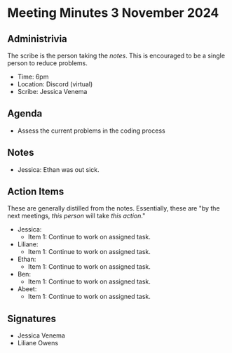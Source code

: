 # Meeting Minutes 3 November 2024

## Administrivia

The scribe is the person taking the _notes_. This is encouraged to be a single person to reduce problems.
* Time: 6pm
* Location: Discord (virtual)
* Scribe: Jessica Venema

## Agenda

* Assess the current problems in the coding process

## Notes

* Jessica: Ethan was out sick.

## Action Items

These are generally distilled from the notes. Essentially, these are "by the next meetings, _this person_ will take _this action_."
* Jessica: 
  * Item 1: Continue to work on assigned task.
* Liliane: 
  * Item 1: Continue to work on assigned task.
* Ethan: 
  * Item 1: Continue to work on assigned task.
* Ben: 
  * Item 1: Continue to work on assigned task.
* Abeet: 
  * Item 1: Continue to work on assigned task.

## Signatures

* Jessica Venema
* Liliane Owens
